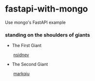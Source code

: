 # fastapi-with-mongo
Use mongo's FastAPI example





### standing on the shoulders of giants

* The First Giant

    ​	[nsidnev](https://github.com/nsidnev/fastapi-realworld-example-app)

* The Second Giant

    ​	[markqiu](https://github.com/markqiu/fastapi-mongodb-realworld-example-app)



